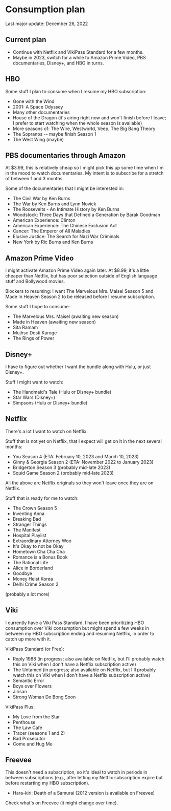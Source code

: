 # Consumption plan

Last major update: December 26, 2022

## Current plan

* Continue with Netflix and VikiPass Standard for a few months.
* Maybe in 2023, switch for a while to Amazon Prime Video, PBS
  documentaries, Disney+, and HBO in turns.

## HBO

Some stuff I plan to consume when I resume my HBO subscription:

* Gone with the Wind
* 2001: A Space Odyssey
* Many other documentaries
* House of the Dragon (it's airing right now and won't finish before I
  leave; I prefer to start watching when the whole season is
  available)
* More seasons of: The Wire, Westworld, Veep, The Big Bang Theory
* The Sopranos -- maybe finish Season 1
* The West Wing (maybe)

## PBS documentaries through Amazon

At $3.99, this is relatively cheap so I might pick this up some time
when I'm in the mood to watch documentaries. My intent is to subscribe
for a stretch of between 1 and 3 months.

Some of the documentaries that I might be interested in:

* The Civil War by Ken Burns
* The War by Ken Burns and Lynn Novick
* The Roosevelts - An Intimate History by Ken Burns
* Woodstock: Three Days that Defined a Generation by Barak Goodman
* American Experience: Clinton
* American Experience: The Chinese Exclusion Act
* Cancer: The Emperor of All Maladies
* Elusive Justice: The Search for Nazi War Criminals
* New York by Ric Burns and Ken Burns

## Amazon Prime Video

I might activate Amazon Prime Video again later. At $8.99, it's a
little cheaper than Netflix, but has poor selection outside of English
language stuff and Bollywood movies.

Blockers to resuming: I want The Marvelous Mrs. Maisel Season 5 and
Made In Heaven Season 2 to be released before I resume subscription.

Some stuff I hope to consume:

* The Marvelous Mrs. Maisel (awaiting new season)
* Made in Heaven (awaiting new season)
* Sita Ramam
* Mujhse Dosti Karoge
* The Rings of Power

## Disney+

I have to figure out whether I want the bundle along with Hulu, or
just Disney+.

Stuff I might want to watch:

* The Handmaid's Tale (Hulu or Disney+ bundle)
* Star Wars (Disney+)
* Simpsons (Hulu or Disney+ bundle)

## Netflix

There's a lot I want to watch on Netflix.

Stuff that is not yet on Netflix, that I expect will get on it in the next several months:

* You Season 4 (ETA: February 10, 2023 and March 10, 2023)
* Ginny & Georgia Season 2 (ETA: November 2022 to January 2023)
* Bridgerton Season 3 (probably mid-late 2023)
* Squid Game Season 2 (probably mid-late 2023)

All the above are Netflix originals so they won't leave once they are
on Netflix.

Stuff that is ready for me to watch:

* The Crown Season 5
* Inventing Anna
* Breaking Bad
* Stranger Things
* The Manifest
* Hospital Playlist
* Extraordinary Attorney Woo
* It's Okay to not be Okay
* Hometown Cha Cha Cha
* Romance is a Bonus Book
* The Rational Life
* Alice in Borderland
* Goodbye
* Money Heist Korea
* Delhi Crime Season 2

(probably a lot more)

## Viki

I currently have a Viki Pass Standard. I have been prioritizing HBO
consumption over Viki consumption but might spend a few weeks in
between my HBO subscription ending and resuming Netflix, in order to
catch up more with it.

VikiPass Standard (or Free):

* Reply 1988 (in progress; also available on Netflix, but I'll
  probably watch this on Viki when I don't have a Netflix subscription
  active)
* The Untamed (in progress; also available on Netflix, but I'll
  probably watch this on Viki when I don't have a Netflix subscription
  active)
* Semantic Error
* Boys over Flowers
* Jirisan
* Strong Woman Do Bong Soon

VikiPass Plus:

* My Love from the Star
* Penthouse
* The Law Cafe
* Tracer (seasons 1 and 2)
* Bad Prosecutor
* Come and Hug Me

## Freevee

This doesn't need a subscription, so it's ideal to watch in periods in
between subscriptions (e.g., after letting my Netflix subscription
expire but before restarting my HBO subscription).

* Hara-kiri: Death of a Samurai (2012 version is available on Freevee)

Check what's on Freevee (it might change over time).
